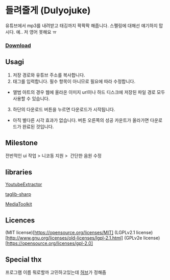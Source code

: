 # 들려줄게 (Dulyojuke)

유튜브에서 mp3를 내려받고 태깅까지 팍팍팍 해줍니다. 스펠링에 대해선 얘기하지 맙시다. 예.. 저 영어 못해요 ㅠ

### [Download](https://github.com/Usagination/Dulyojuke/releases/tag/alpha)

## Usagi

1. 저장 경로와 유튜브 주소를 복사합니다.
2. 태그를 입력합니다. 필수 항목이 아니므로 필요에 따라 수정합니다.
 - 앨범 아트의 경우 웹에 올라온 이미지 url이나 하드 디스크에 저장된 파일 경로 모두 사용할 수 있습니다.
3. 하단의 다운로드 버튼을 누르면 다운로드가 시작됩니다.
 - 아직 별다른 시각 효과가 없습니다. 버튼 오른쪽의 성공 카운트가 올라가면 다운로드가 완료된 것입니다.
 
## Milestone

전반적인 ui 작업 > 니코동 지원 >  간단한 음원 수정


## libraries

[YoutubeExtractor](https://github.com/flagbug/YoutubeExtractor)

[taglib-sharp](https://github.com/mono/taglib-sharp)

[MediaToolkit](https://github.com/AydinAdn/MediaToolkit)


## Licences

(MIT license)[https://opensource.org/licenses/MIT]
(LGPLv2.1 license)[http://www.gnu.org/licenses/old-licenses/lgpl-2.1.html]
(GPLv2e license)[https://opensource.org/licenses/gpl-2.0]


## Special thx

프로그램 이름 뭐로할까 고민하고있는데 [허브](https://twitter.com/hub1257)가 정해줌
